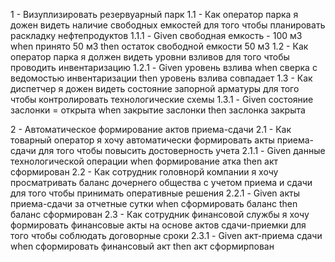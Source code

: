 1 - Визуплизировать резервуарный парк
    1.1 - Как оператор парка я дожен видеть наличие свободных емкостей для того чтобы планировать раскладку нефтепродуктов
        1.1.1 - Given свободная емкость - 100 м3 when принято 50 м3 then остаток свободной емкости 50 м3
    1.2 - Как оператор парка я должен видеть уровни взливов для того чтобы проводить инвентаризацию
        1.2.1 - Given уровень взлива when сверка с ведомостью инвентаризации then уровень взлива совпадает
    1.3 - Как диспетчер я дожен видеть состояние запорной арматуры для того чтобы контролировать технологические схемы
        1.3.1 - Given состояние заслонки = открыта when закрытие заслонки then заслонка закрыта

2 - Автоматическое формирование актов приема-сдачи
    2.1 - Как товарный оператор я хочу автоматически формировать акты приема-сдачи для того чтобы повысить достоверность учета
        2.1.1 - Given данные технологической операции when формирование атка then акт сформирован
    2.2 - Как сотрудник головнорй компании я хочу просматривать баланс дочернего общества с учетом приема и сдачи для того чтобы
          принимать оперативные решения
        2.2.1 - Given акты приема-сдачи за отчетные сутки when сформировать баланс then баланс сформирован
    2.3 - Как сотрудник финансовой службы я хочу формировать финансовые акты на основе актов сдачи-приемки для того чтобы соблюдать
          договорные сроки
        2.3.1 - Given акт-приема сдачи when сформировать финансовый акт then акт сформирпован